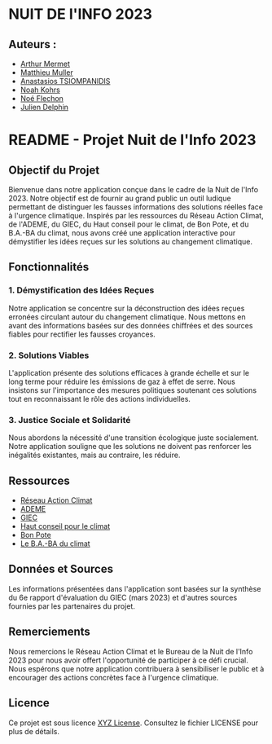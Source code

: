 # NUIT DE l'INFO 2023
## Auteurs :
- [Arthur Mermet](https://github.com/DNSJambon)
- [Matthieu Muller](https://github.com/Arion1771)
- [Anastasios TSIOMPANIDIS]()
- [Noah Kohrs](https://github.com/noahkohrs)
- [Noé Flechon]()
- [Julien Delphin]()

# README - Projet Nuit de l'Info 2023

## Objectif du Projet
Bienvenue dans notre application conçue dans le cadre de la Nuit de l'Info 2023. Notre objectif est de fournir au grand public un outil ludique permettant de distinguer les fausses informations des solutions réelles face à l'urgence climatique. Inspirés par les ressources du Réseau Action Climat, de l'ADEME, du GIEC, du Haut conseil pour le climat, de Bon Pote, et du B.A.-BA du climat, nous avons créé une application interactive pour démystifier les idées reçues sur les solutions au changement climatique.

## Fonctionnalités

### 1. Démystification des Idées Reçues
Notre application se concentre sur la déconstruction des idées reçues erronées circulant autour du changement climatique. Nous mettons en avant des informations basées sur des données chiffrées et des sources fiables pour rectifier les fausses croyances.

### 2. Solutions Viables
L'application présente des solutions efficaces à grande échelle et sur le long terme pour réduire les émissions de gaz à effet de serre. Nous insistons sur l'importance des mesures politiques soutenant ces solutions tout en reconnaissant le rôle des actions individuelles.

### 3. Justice Sociale et Solidarité
Nous abordons la nécessité d'une transition écologique juste socialement. Notre application souligne que les solutions ne doivent pas renforcer les inégalités existantes, mais au contraire, les réduire.

## Ressources
- [Réseau Action Climat](https://reseauactionclimat.org/)
- [ADEME](https://www.ademe.fr/)
- [GIEC](https://www.ipcc.ch/)
- [Haut conseil pour le climat](https://www.hautconseilclimat.fr/)
- [Bon Pote](https://bonpote.com/)
- [Le B.A.-BA du climat](https://climat.cned.fr/formations/)

## Données et Sources
Les informations présentées dans l'application sont basées sur la synthèse du 6e rapport d'évaluation du GIEC (mars 2023) et d'autres sources fournies par les partenaires du projet.


## Remerciements
Nous remercions le Réseau Action Climat et le Bureau de la Nuit de l'Info 2023 pour nous avoir offert l'opportunité de participer à ce défi crucial. Nous espérons que notre application contribuera à sensibiliser le public et à encourager des actions concrètes face à l'urgence climatique.

## Licence
Ce projet est sous licence [XYZ License](lien-vers-la-licence). Consultez le fichier LICENSE pour plus de détails.
